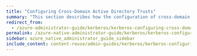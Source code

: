 ```yaml
---
title: "Configuring Cross-Domain Active Directory Trusts"
summary: "This section describes how the configuration of cross-domain Active Directory (AD) trusts supports NFSv4.1 with Kerberos."
redirect_from:
  - /azure-administrator-guide/kerberos/kerberos-configuring-cross-domain-active-directory-trusts.html
permalink: /azure-native-administrator-guide/kerberos/kerberos-configuring-cross-domain-active-directory-trusts.html
sidebar: azure_native_administrator_guide_sidebar
include_content: content-reuse/admin-guides/kerberos/kerberos-configuring-cross-domain-active-directory-trusts.md
---
```


